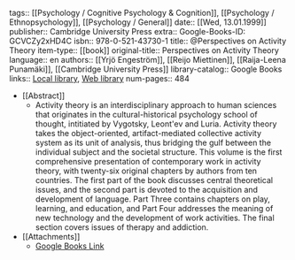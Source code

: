tags:: [[Psychology / Cognitive Psychology & Cognition]], [[Psychology / Ethnopsychology]], [[Psychology / General]]
date:: [[Wed, 13.01.1999]]
publisher:: Cambridge University Press
extra:: Google-Books-ID: GCVCZy2xHD4C
isbn:: 978-0-521-43730-1
title:: @Perspectives on Activity Theory
item-type:: [[book]]
original-title:: Perspectives on Activity Theory
language:: en
authors:: [[Yrjö Engeström]], [[Reijo Miettinen]], [[Raija-Leena Punamäki]], [[Cambridge University Press]]
library-catalog:: Google Books
links:: [Local library](zotero://select/library/items/7ZHMDKD3), [Web library](https://www.zotero.org/users/6520516/items/7ZHMDKD3)
num-pages:: 484

- [[Abstract]]
	- Activity theory is an interdisciplinary approach to human sciences that originates in the cultural-historical psychology school of thought, intitiated by Vygotsky, Leont'ev and Luria. Activity theory takes the object-oriented, artifact-mediated collective activity system as its unit of analysis, thus bridging the gulf between the individual subject and the societal structure. This volume is the first comprehensive presentation of contemporary work in activity theory, with twenty-six original chapters by authors from ten countries. The first part of the book discusses central theoretical issues, and the second part is devoted to the acquisition and development of language. Part Three contains chapters on play, learning, and education, and Part Four addresses the meaning of new technology and the development of work activities. The final section covers issues of therapy and addiction.
- [[Attachments]]
	- [Google Books Link](https://books.google.lt/books?id=GCVCZy2xHD4C)